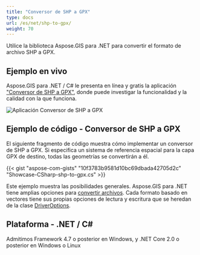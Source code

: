 ```yaml
---
title: "Conversor de SHP a GPX"
type: docs
url: /es/net/shp-to-gpx/
weight: 70
---
```


Utilice la biblioteca Aspose.GIS para .NET para convertir el formato de archivo SHP a GPX.

## **Ejemplo en vivo**

Aspose.GIS para .NET / C# le presenta en línea y gratis la aplicación ["Conversor de SHP a GPX"](https://products.aspose.app/gis/conversion/shp-to-gpx), donde puede investigar la funcionalidad y la calidad con la que funciona.

![Aplicación Conversor de SHP a GPX](conversion.png)

## **Ejemplo de código - Conversor de SHP a GPX**

El siguiente fragmento de código muestra cómo implementar un conversor de SHP a GPX. Si especifica un sistema de referencia espacial para la capa GPX de destino, todas las geometrías se convertirán a él. 

{{< gist "aspose-com-gists" "10f3783b9581d10bc69dbada42705d2c" "Showcase-CSharp-shp-to-gpx.cs" >}}

Este ejemplo muestra las posibilidades generales. Aspose.GIS para .NET tiene amplias opciones para [convertir archivos](https://docs.aspose.com/gis/net/vector-layers/). Cada formato basado en vectores tiene sus propias opciones de lectura y escritura que se heredan de la clase [DriverOptions](https://reference.aspose.com/gis/net/aspose.gis/driveroptions).

## **Plataforma - .NET / C#**

Admitimos Framework 4.7 o posterior en Windows, y .NET Core 2.0 o posterior en Windows o Linux
